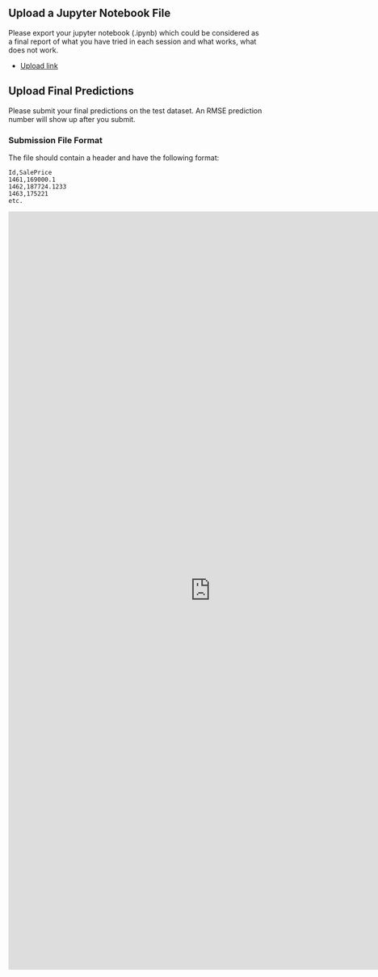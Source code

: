 ## Upload a Jupyter Notebook File

Please export your jupyter notebook (.ipynb) which could be considered as a final report of what you have tried in each session and what works, what does not work.

- [Upload link]()

## Upload Final Predictions

Please submit your final predictions on the test dataset. An RMSE prediction number will show up after you submit.

### Submission File Format

The file should contain a header and have the following format:

    Id,SalePrice
    1461,169000.1
    1462,187724.1233
    1463,175221
    etc.

<iframe src="https://www.google.com/search?q=%http://experimentor.mentoracademy.org:3300/" width="800" height="1500" style="border: 0px solid #eee;">
  <p>Your browser does not support iframes.</p>
</iframe>